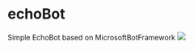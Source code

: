 # echoBot
Simple EchoBot based on MicrosoftBotFramework
<a href='https://join.skype.com/bot/1a239996-a170-4c7f-9bd4-6502ec582f5e'><img src='https://dev.botframework.com/Client/Images/Add-To-Skype-Buttons.png'/></a>